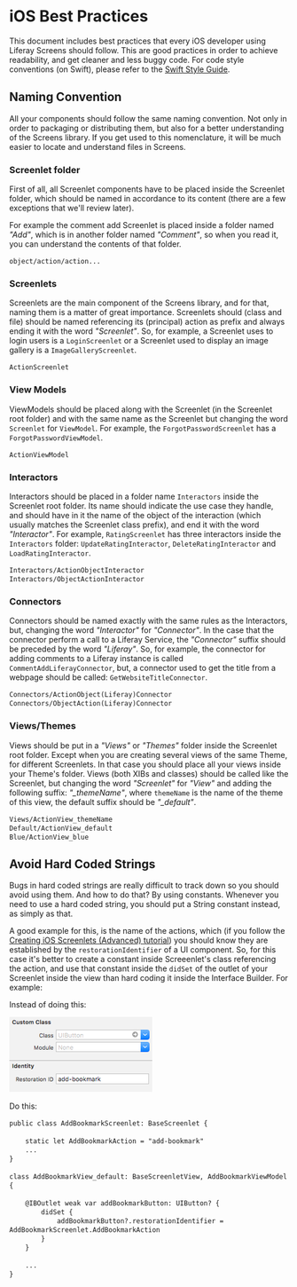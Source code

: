 # iOS Best Practices [](id=ios-best-practices)

This document includes best practices that every iOS developer using Liferay
Screens should follow. This are good practices in order to achieve readability,
and get cleaner and less buggy code. For code style conventions (on Swift),
please refer to the [Swift Style Guide](https://github.com/liferay/liferay-screens/blob/master/ios/swift-style-guide.md).

## Naming Convention [](id=ios-naming-convention)

All your components should follow the same naming convention. Not only in order
to packaging or distributing them, but also for a better understanding of the
Screens library. If you get used to this nomenclature, it will be much easier
to locate and understand files in Screens.

### Screenlet folder

First of all, all Screenlet components
have to be placed inside the Screenlet folder, which should be named in
accordance to its content (there are a few exceptions that we'll review later).

For example the comment add Screenlet is placed inside a folder named *"Add"*,
which is in another folder named *"Comment"*, so when you read it, you can
understand the contents of that folder.

    object/action/action...

### Screenlets

Screenlets are the main component of the Screens library, and for that, naming
them is a matter of great importance. Screenlets should (class and file) should
be named referencing its (principal) action as prefix and always ending it with
the word *"Screenlet"*. So, for example, a Screenlet uses to login users is a
`LoginScreenlet` or a Screenlet used to display an image gallery is a
`ImageGalleryScreenlet`.

    ActionScreenlet

### View Models

ViewModels should be placed along with the Screenlet (in the Screenlet root
folder) and with the same name as the Screenlet but changing the word
`Screenlet` for `ViewModel`. For example, the `ForgotPasswordScreenlet` has a
`ForgotPasswordViewModel`.

    ActionViewModel

### Interactors

Interactors should be placed in a folder name `Interactors` inside the Screenlet
root folder. Its name should indicate the use case they handle, and should have
in it the name of the object of the interaction (which usually matches the
Screenlet class prefix), and end it with the word *"Interactor"*. For example,
`RatingScreenlet` has three interactors inside the `Interactors` folder:
`UpdateRatingInteractor`, `DeleteRatingInteractor` and `LoadRatingInteractor`.

    Interactors/ActionObjectInteractor
    Interactors/ObjectActionInteractor

### Connectors

Connectors should be named exactly with the same rules as the Interactors, but,
changing the word *"Interactor"* for *"Connector"*. In the case that the
connector perform a call to a Liferay Service, the *"Connector"* suffix should
be preceded by the word *"Liferay"*. So, for example, the connector for adding
comments to a Liferay instance is called `CommentAddLiferayConnector`, but, a
connector used to get the title from a webpage should be called:
`GetWebsiteTitleConnector`.

    Connectors/ActionObject(Liferay)Connector
    Connectors/ObjectAction(Liferay)Connector

### Views/Themes

Views should be put in a *"Views"* or *"Themes"* folder inside the Screenlet
root folder. Except when you are creating several views of the same Theme, for
different Screenlets. In that case you should place all your views inside your
Theme's folder. Views (both XIBs and classes) should be called like the
Screenlet, but changing the word *"Screenlet"* for *"View"* and adding the
following suffix: *"_themeName"*, where `themeName` is the name of the theme of
this view, the default suffix should be *"_default"*.

    Views/ActionView_themeName
    Default/ActionView_default
    Blue/ActionView_blue

## Avoid Hard Coded Strings [](id=avoid-hardcoded-strings)

Bugs in hard coded strings are really difficult to track down so you should avoid
using them. And how to do that? By using constants. Whenever you need to use
a hard coded string, you should put a String constant instead, as simply as that.

A good example for this, is the name of the actions, which (if you follow the
[Creating iOS Screenlets (Advanced) tutorial](/develop/tutorials/-/knowledge_base/7-0/creating-ios-screenlets-advanced#ios-adding-another-use-case))
you should know they are established by the `restorationIdentifier` of a UI
component. So, for this case it's better to create a constant inside
Screeenlet's class referencing the action, and use that constant inside the
`didSet` of the outlet of your Screenlet inside the view than hard coding it
inside the Interface Builder. For example:

Instead of doing this:

![Figure 1: Here what you shouldn't do.](../../../images/screens-ios-harcoded-strings.png)

Do this:

    public class AddBookmarkScreenlet: BaseScreenlet {
        
        static let AddBookmarkAction = "add-bookmark"
        ...
    }

    class AddBookmarkView_default: BaseScreenletView, AddBookmarkViewModel {

        @IBOutlet weak var addBookmarkButton: UIButton? {
            didSet {
                addBookmarkButton?.restorationIdentifier = AddBookmarkScreenlet.AddBookmarkAction
            }
        }

        ...
    }